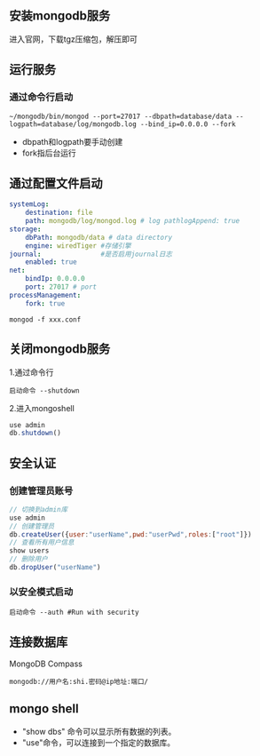 ## 安装mongodb服务
进入官网，下载tgz压缩包，解压即可

## 运行服务
### 通过命令行启动
```shell
~/mongodb/bin/mongod --port=27017 --dbpath=database/data --logpath=database/log/mongodb.log --bind_ip=0.0.0.0 --fork
```
- dbpath和logpath要手动创建
- fork指后台运行
## 通过配置文件启动
```yaml
systemLog:
	destination: file
	path: mongodb/log/mongod.log # log pathlogAppend: true
storage:
	dbPath: mongodb/data # data directory
	engine: wiredTiger #存储引擎
journal:               #是否启用journal日志
	enabled: true
net:
	bindIp: 0.0.0.0
	port: 27017 # port
processManagement:
	fork: true
```
```shell
mongod -f xxx.conf
```

## 关闭mongodb服务
1.通过命令行
```shell
启动命令 --shutdown
```
2.进入mongoshell
```js
use admin
db.shutdown()
```

## 安全认证
### 创建管理员账号
```js
// 切换到admin库
use admin
// 创建管理员
db.createUser({user:"userName",pwd:"userPwd",roles:["root"]})
// 查看所有用户信息
show users
// 删除用户
db.dropUser("userName")
```

### 以安全模式启动
```shell
启动命令 --auth #Run with security
```

## 连接数据库
MongoDB Compass
```
mongodb://用户名:shi.密码@ip地址:端口/
```

## mongo shell
- "show dbs" 命令可以显示所有数据的列表。
- "use"命令，可以连接到一个指定的数据库。